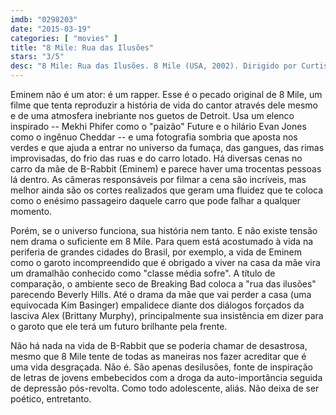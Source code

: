 ```yaml
---
imdb: "0298203"
date: "2015-03-19"
categories: [ "movies" ]
title: "8 Mile: Rua das Ilusões"
stars: "3/5"
desc: "8 Mile: Rua das Ilusões. 8 Mile (USA, 2002). Dirigido por Curtis Hanson. Escrito por Scott Silver. Com Eminem, Kim Basinger, Mekhi Phifer, Brittany Murphy, Evan Jones, Omar Benson Miller, De'Angelo Wilson, Eugene Byrd, Taryn Manning."
---
```

Eminem não é um ator: é um rapper. Esse é o pecado original de 8 Mile, um filme que tenta reproduzir a história de vida do cantor através dele mesmo e de uma atmosfera inebriante nos guetos de Detroit. Usa um elenco inspirado -- Mekhi Phifer como o "paizão" Future e o hilário Evan Jones como o ingênuo Cheddar -- e uma fotografia sombria que aposta nos verdes e que ajuda a entrar no universo da fumaça, das gangues, das rimas improvisadas, do frio das ruas e do carro lotado. Há diversas cenas no carro da mãe de B-Rabbit (Eminem) e parece haver uma trocentas pessoas lá dentro. As câmeras responsáveis por filmar a cena são incríveis, mas melhor ainda são os cortes realizados que geram uma fluidez que te coloca como o enésimo passageiro daquele carro que pode falhar a qualquer momento.

Porém, se o universo funciona, sua história nem tanto. E não existe tensão nem drama o suficiente em 8 Mile. Para quem está acostumado à vida na periferia de grandes cidades do Brasil, por exemplo, a vida de Eminem como o garoto incompreendido que é obrigado a viver na casa da mãe vira um dramalhão conhecido como "classe média sofre". A título de comparação, o ambiente seco de Breaking Bad coloca a "rua das ilusões" parecendo Beverly Hills. Até o drama da mãe que vai perder a casa (uma equivocada Kim Basinger) empalidece diante dos diálogos forçados da lasciva Alex (Brittany Murphy), principalmente sua insistência em dizer para o garoto que ele terá um futuro brilhante pela frente.

Não há nada na vida de B-Rabbit que se poderia chamar de desastrosa, mesmo que 8 Mile tente de todas as maneiras nos fazer acreditar que é uma vida desgraçada. Não é. São apenas desilusões, fonte de inspiração de letras de jovens embebecidos com a droga da auto-importância seguida de depressão pós-revolta. Como todo adolescente, aliás. Não deixa de ser poético, entretanto.
